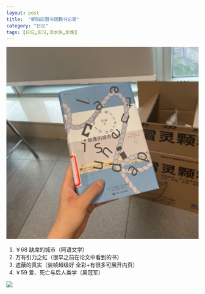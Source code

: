 ```yaml
---
layout: post
title:  "朝阳区图书馆翻书记录"
category: "日记"
tags: [日记,实习,流水账,影像]
---
```


![《缺席的城市》](/asset/缺席的城市.jpg)
1. ￥68 缺席的城市（阿语文学）
2. 万有引力之虹（很早之前在论文中看到的书）
3. 遮蔽的真实（装帧超级好 全彩+有很多可展开内页）
4. ￥59 爱、死亡与后人类学（吴冠军） 

<!--呜呜不能用qq空间当图床-->

![](https://wx4.sinaimg.cn/mw2000/006avA7Rly1hdzg35emhcj32c02c07wj.jpg)

